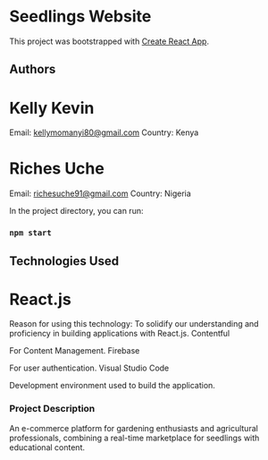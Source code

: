 # Seedlings Website

This project was bootstrapped with [Create React App](https://github.com/facebook/create-react-app).

## Authors

# Kelly Kevin
Email: kellymomanyi80@gmail.com
Country: Kenya

# Riches Uche
Email: richesuche91@gmail.com
Country: Nigeria

In the project directory, you can run:

### `npm start`

## Technologies Used
# React.js

 Reason for using this technology: To solidify our understanding and proficiency in building applications with React.js.
Contentful

 For Content Management.
 Firebase

 For user authentication.
 Visual Studio Code

 Development environment used to build the application.

 ### Project Description
 An e-commerce platform for gardening enthusiasts and agricultural professionals, combining a real-time marketplace for seedlings with educational content.


